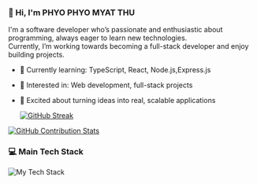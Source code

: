 ### 👋 Hi, I'm PHYO PHYO MYAT THU

I'm a software developer who’s passionate and enthusiastic about programming, always eager to learn new technologies.  
Currently, I’m working towards becoming a full-stack developer and enjoy building projects.

- 🌱 Currently learning: TypeScript, React, Node.js,Express.js
- 🔭 Interested in: Web development, full-stack projects
- 🚀 Excited about turning ideas into real, scalable applications

  [![GitHub Streak](https://github-readme-streak-stats.herokuapp.com?user=PHYOPHYO2397&theme=tokyonight)](https://git.io/streak-stats)

[![GitHub Contribution Stats](https://github-contribution-stats.vercel.app/api/?username=PHYOPHYO2397)](https://github.com/PHYOPHYO2397)

### 💻 Main Tech Stack

![My Tech Stack](https://skillicons.dev/icons?i=js,ts,react,nodejs,express,mongodb)
